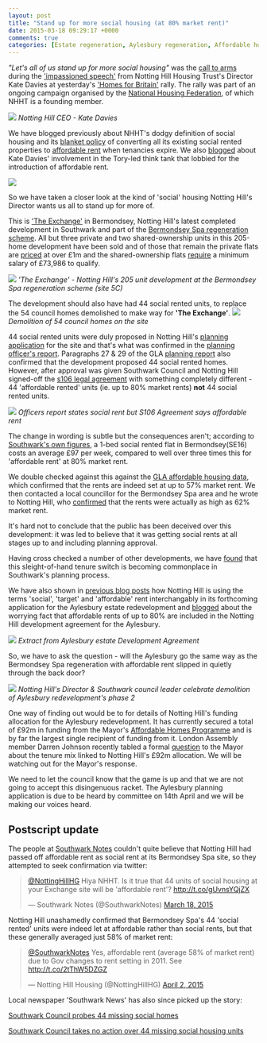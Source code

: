 ```yaml
---
layout: post
title: "Stand up for more social housing (at 80% market rent)"
date: 2015-03-18 09:29:17 +0000
comments: true
categories: [Estate regeneration, Aylesbury regeneration, Affordable housing definitions]
---
```

_"Let's all of us stand up for more social housing"_ was the [call to arms](https://twitter.com/NottingHillHG/status/577771553842167808) during the ['impassioned speech'](http://www.24dash.com/news/housing/2015-03-18-The-Homes-for-Britain-bus-relay-reaches-Westminister) from Notting Hill Housing Trust's Director Kate Davies at yesterday's ['Homes for Britain'](http://www.theguardian.com/society/2015/mar/17/london-housing-rally-protesters-gather-at-homes-for-britain-event) rally. The rally was part of an ongoing campaign organised by the [National Housing Federation](http://www.housing.org.uk/), of which NHHT is a founding member. 

![](http://crappistmartin.github.io/images/homesforbritain.jpg)
*Notting Hill CEO - Kate Davies*

We have blogged previously about NHHT's dodgy definition of social housing and its [blanket policy](http://www.nottinghillhousing.org.uk/customers/permanent-rented-housing/information-for-permanent-rented-housing-tenants/affordable-rent-update) of converting all its existing social rented properties to [affordable rent](http://www.theguardian.com/housing-network/2014/feb/03/affordable-housing-meaning-rent-social-housing) when tenancies expire. We also [blogged](http://35percent.org/2015-09-24-southwark-backs-down-over-bermondsey-spa-dispute/) about Kate Davies' involvement in the Tory-led think tank that lobbied for the introduction of affordable rent.

![](http://pbs.twimg.com/media/CNUmHQlWIAAdSyI.png)

So we have taken a closer look at the kind of 'social' housing Notting Hill's Director wants us all to stand up for more of. 
  
This is ['The Exchange'](http://www.the-exchange-london.com/) in Bermondsey, Notting Hill's latest completed development in Southwark and part of the [Bermondsey Spa regeneration scheme](http://www.southwark.gov.uk/info/200180/bermondsey_spa/1144/bermondsey_spa_masterplan).
All but three private and two shared-ownership units in this 205-home development have been sold and of those that remain the private flats are [priced](http://www.the-exchange-london.com/availability?tenure=TH) at over £1m and the shared-ownership flats [require](http://www.the-exchange-london.com/availability/so) a minimum salary of £73,986 to qualify. 

![](http://crappistmartin.github.io/images/theexchange.jpg)
*'The Exchange' - Notting Hill's 205 unit development at the Bermondsey Spa regeneration scheme (site 5C)*
 
The development should also have had 44 social rented units, to replace the 54 council homes demolished to make way for __'The Exchange'__.
![](http://crappistmartin.github.io/images/BermondseySpaDemolition.jpg)
*Demolition of 54 council homes on the site*

44 social rented units were duly proposed in Notting Hill's [planning application](http://planbuild.southwark.gov.uk/documents/?casereference=10/AP/3010&system=DC) for the site and that's what was confirmed in the [planning officer's report](http://planbuild.southwark.gov.uk/documents/?GetDocument=%7B%7B%7B!7lhb2IoB57lo6iUf2g/V0A==!%7D%7D%7D). Paragraphs 27 & 29 of the GLA [planning report](http://crappistmartin.github.io/images/GLABermondseySpaReport.pdf) also confirmed that the development proposed 44 social rented homes. However, after approval was given Southwark Council and Notting Hill signed-off the [s106 legal agreement](http://planbuild.southwark.gov.uk/documents/?GetDocument=%7B%7B%7B!v0IQJeAkBHGLkpIJJYfrTA==!%7D%7D%7D) with something completely different - 44 'affordable rented' units (ie. up to 80% market rents) __not__ 44 social rented units. 

![](http://crappistmartin.github.io/images/BermondseySpaS106.png)
*Officers report states social rent but S106 Agreement says affordable rent*

The change in wording is subtle but the consequences aren't; according to [Southwark's own figures](http://www.southwark.gov.uk/downloads/download/2914/affordable_rent_in_southwark_2011), a 1-bed social rented flat in Bermondsey(SE16) costs an average £97 per week, compared to well over three times this for 'affordable rent' at 80% market rent.  

We double checked against this against the [GLA affordable housing data](http://data.london.gov.uk/dataset/gla-affordable-housing-programme-outturn/resource/0c87e5dc-f1e9-4edf-b246-bef6b40a9ba3), which confirmed that the rents are indeed set at up to 57% market rent. We then contacted a local councillor for the Bermondsey Spa area and he wrote to Notting Hill, who [confirmed](/img/nottinghillexchange.pdf) that the rents were actually as high as 62% market rent.

It's hard not to conclude that the public has been deceived over this development: it was led to believe that it was getting social rents at all stages up to and including planning approval.

Having cross checked a number of other developments, we have [found](http://35percent.org/img/section106_tenure_breaches.pdf) that this sleight-of-hand tenure switch is becoming commonplace in Southwark's planning process. 

We have also shown in [previous blog posts](http://35percent.org/blog/2014/11/01/aylesbury-estate-planning-application/) how Notting Hill is using the terms 'social', 'target' and 'affordable' rent interchangably in its forthcoming application for the Aylesbury estate redevelopment and [blogged](http://35percent.org/blog/2015/03/10/affordable-rent-is-not-social/) about the worrying fact that affordable rents of up to 80% are included in the Notting Hill development agreement for the Aylesbury.

![](http://crappistmartin.github.io/images/LBS_NHHT_DPAgreement.png)
*Extract from Aylesbury estate Development Agreement*

So, we have to ask the question - will the Aylesbury go the same way as the Bermondsey Spa regeneration with affordable rent slipped in quietly through the back door?

![](http://crappistmartin.github.io/images/AylesburySelection.jpg)
*Notting Hill's Director & Southwark council leader celebrate demolition of Aylesbury redevelopment's phase 2* 

One way of finding out would be to for details of Notting Hill's funding allocation for the Aylesbury redevelopment. It has currently secured a total of £92m in funding from the Mayor's [Affordable Homes Programme](https://www.london.gov.uk/priorities/housing-land/increasing-housing-supply/affordable-homes-programme) and is by far the largest single recipient of funding from it. London Assembly member Darren Johnson recently tabled a formal [question](http://questions.london.gov.uk/QuestionSearch/searchclient/questions/question_281359) to the Mayor about the tenure mix linked to Notting Hill's £92m allocation. We will be watching out for the Mayor's response.

We need to let the council know that the game is up and that we are not going to accept this disingenuous racket. The Aylesbury planning application is due to be heard by committee on 14th April and we will be making our voices heard. 

## Postscript update
The people at [Southwark Notes](http://southwarknotes.wordpress.com) couldn't quite believe that Notting Hill had passed off affordable rent as social rent at its Bermondsey Spa site, so they attempted to seek confirmation via twitter:
<blockquote class="twitter-tweet" lang="en"><p><a href="https://twitter.com/NottingHillHG">@NottingHillHG</a> Hiya NHHT. Is it true that 44 units of social housing at your Exchange site will be &#39;affordable rent&#39;? <a href="http://t.co/gUvnsYQjZX">http://t.co/gUvnsYQjZX</a></p>&mdash; Southwark Notes (@SouthwarkNotes) <a href="https://twitter.com/SouthwarkNotes/status/578173781019111424">March 18, 2015</a></blockquote>
<script async src="//platform.twitter.com/widgets.js" charset="utf-8"></script>
Notting Hill unashamedly confirmed that Bermondsey Spa's 44 'social rented' units were indeed let at affordable rather than social rents, but that these generally averaged just 58% of market rent:
<blockquote class="twitter-tweet" data-conversation="none" data-cards="hidden" lang="en"><p><a href="https://twitter.com/SouthwarkNotes">@SouthwarkNotes</a> Yes, affordable rent (average 58% of market rent) due to Gov changes to rent setting in 2011. See <a href="http://t.co/2tThW5DZGZ">http://t.co/2tThW5DZGZ</a></p>&mdash; Notting Hill Housing (@NottingHillHG) <a href="https://twitter.com/NottingHillHG/status/583639651702943744">April 2, 2015</a></blockquote>
<script async src="//platform.twitter.com/widgets.js" charset="utf-8"></script>

Local newspaper 'Southwark News' has also since picked up the story:

[Southwark Council probes 44 missing social homes](http://www.southwarknews.co.uk/news/southwark-council-probes-44-missing-social-homes/)

[Southwark Council takes no action over 44 missing social housing units](http://www.southwarknews.co.uk/news/council-takes-no-legal-action-over-44-missing-social-housing-units/)




